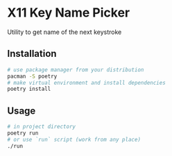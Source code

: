 # X11 Key Name Picker

Utility to get name of the next keystroke

## Installation

```sh
# use package manager from your distribution
pacman -S poetry 
# make virtual environment and install dependencies
poetry install
```

## Usage

```sh
# in project directory
poetry run
# or use `run` script (work from any place)
./run
```
